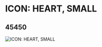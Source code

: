 # ICON: HEART, SMALL
## 45450
![ICON: HEART, SMALL](https://lc-www-live-s.legocdn.com/media/bricks/5/2/4197610.jpg)